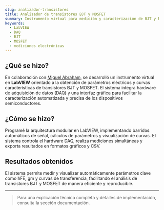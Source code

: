 ```yaml
---
slug: analizador-transistores
title: Analizador de transistores BJT y MOSFET
summary: Instrumento virtual para medición y caracterización de BJT y MOSFET, automatizado en LabVIEW.
keywords:
  - LabVIEW
  - DAQ
  - BJT
  - MOSFET
  - mediciones electrónicas
---
```


## ¿Qué se hizo?

En colaboración con <a href="https://www.linkedin.com/in/miguel-rendon-marc/" target="_blank" rel="noopener noreferrer">Miguel Abraham</a>, se desarrolló un instrumento virtual en **LabVIEW** orientado a la obtención de parámetros eléctricos y curvas características de transistores BJT y MOSFET. El sistema integra hardware de adquisición de datos (DAQ) y una interfaz gráfica para facilitar la caracterización automatizada y precisa de los dispositivos semiconductores.

## ¿Cómo se hizo?

Programé la arquitectura modular en LabVIEW, implementando barridos automáticos de señal, cálculos de parámetros y visualización de curvas. El sistema controla el hardware DAQ, realiza mediciones simultáneas y exporta resultados en formatos gráficos y CSV.

## Resultados obtenidos

El sistema permite medir y visualizar automáticamente parámetros clave como hFE, gm y curvas de transferencia, facilitando el análisis de transistores BJT y MOSFET de manera eficiente y reproducible.

---

> Para una explicación técnica completa y detalles de implementación, consulta la sección documentación.